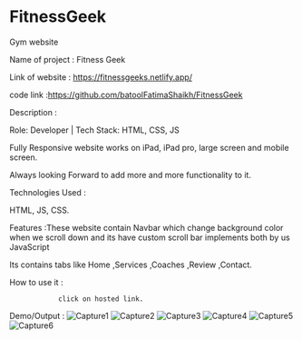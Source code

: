 
# FitnessGeek
Gym website



Name of project : Fitness Geek 

Link of website : https://fitnessgeeks.netlify.app/

code link :https://github.com/batoolFatimaShaikh/FitnessGeek

Description : 

Role: Developer | Tech Stack: HTML, CSS, JS

Fully Responsive website works on iPad, iPad pro, large screen and mobile screen.

Always looking Forward to add more and more functionality to it.

              
              
               
  
Technologies Used :

HTML, JS, CSS.
  
Features :These website contain Navbar which change background color when we scroll down and its have custom scroll bar implements both by us JavaScript

Its contains tabs like Home ,Services ,Coaches ,Review ,Contact.
           
           
          
  
How to use it : 

                click on hosted link.

                
             
Demo/Output : 
![Capture1](https://user-images.githubusercontent.com/87482863/141068131-ea804ef4-25ac-4389-bbe6-1dcde3336462.PNG)
![Capture2](https://user-images.githubusercontent.com/87482863/141068164-f109e68a-6952-4bd2-a988-6944d6a8b76f.PNG)
![Capture3](https://user-images.githubusercontent.com/87482863/141068189-dd13fa3e-680b-46a1-9454-78224a54b01c.PNG)
![Capture4](https://user-images.githubusercontent.com/87482863/141068215-e5556e4d-ef16-4b9e-8a43-b025fe65a0ea.PNG)
![Capture5](https://user-images.githubusercontent.com/87482863/141068217-3faaec2e-049f-46c1-b75f-a481d44d5cfe.PNG)
![Capture6](https://user-images.githubusercontent.com/87482863/141068232-62dafa09-6e11-4fa4-8f06-ebcc56fc09a3.PNG)
  

  

